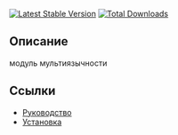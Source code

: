 [![Latest Stable Version](https://poser.pugx.org/yii2bundle/yii2-i18n/v/stable.png)](https://packagist.org/packages/yii2bundle/yii2-i18n)
[![Total Downloads](https://poser.pugx.org/yii2bundle/yii2-i18n/downloads.png)](https://packagist.org/packages/yii2bundle/yii2-i18n)

## Описание

модуль мультиязычности

## Ссылки

* [Руководство](guide/ru/README.md)
* [Установка](guide/ru/install.md)
